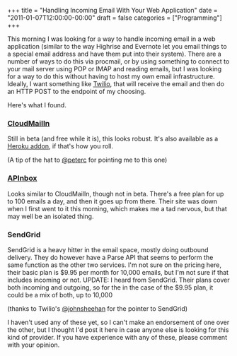 +++
title = "Handling Incoming Email With Your Web Application"
date = "2011-01-07T12:00:00-00:00"
draft = false
categories = ["Programming"]
+++

This morning I was looking for a way to handle incoming email in a web
application (similar to the way Highrise and Evernote let you email
things to a special email address and have them put into their system).
There are a number of ways to do this via procmail, or by using
something to connect to your mail server using POP or IMAP and reading
emails, but I was looking for a way to do this without having to host my
own email infrastructure. Ideally, I want something like
[Twilio](http://twilio.com), that will receive the email and then do an
HTTP POST to the endpoint of my choosing.

Here's what I found.

### [CloudMailIn](http://cloudmailin.com/)

Still in beta (and free while it is), this looks robust. It's also
available as a [Heroku addon](http://addons.heroku.com), if that's how
you roll.

(A tip of the hat to [@peterc](http://twitter.com/peterc) for pointing
me to this one)

### [APInbox](http://www.apinbox.com/)

Looks similar to CloudMailIn, though not in beta. There's a free plan
for up to 100 emails a day, and then it goes up from there. Their site
was down when I first went to it this morning, which makes me a tad
nervous, but that may well be an isolated thing.

### SendGrid

SendGrid is a heavy hitter in the email space, mostly doing outbound
delivery. They do however have a Parse API that seems to perform the
same function as the other two services. I'm not sure on the pricing
here, their basic plan is \$9.95 per month for 10,000 emails, but I'm
not sure if that includes incoming or not. UPDATE: I heard from
SendGrid. Their plans cover both incoming and outgoing, so for the in
the case of the \$9.95 plan, it could be a mix of both, up to 10,000

(thanks to Twilio's [@johnsheehan](http://twitter.com/johnsheehan) for
the pointer to SendGrid)

I haven't used any of these yet, so I can't make an endorsement of one
over the other, but I thought I'd post it here in case anyone else is
looking for this kind of provider. If you have experience with any of
these, please comment with your opinion.

